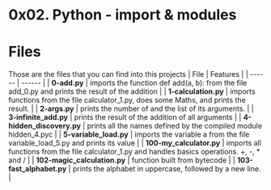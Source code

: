 # 0x02. Python - import & modules

# Files
Those are the files that you can find into this projects
| File | Features |
| ------ | ------ |
| **0-add.py** | imports the function def add(a, b): from the file add_0.py and prints the result of the addition |
| **1-calculation.py** | imports functions from the file calculator_1.py, does some Maths, and prints the result. |
| **2-args.py** | prints the number of and the list of its arguments. |
| **3-infinite_add.py** | prints the result of the addition of all arguments |
| **4-hidden_discovery.py** | prints all the names defined by the compiled module hidden_4.pyc |
| **5-variable_load.py** |  imports the variable a from the file variable_load_5.py and prints its value |
| **100-my_calculator.py** | imports all functions from the file calculator_1.py and handles basics operations. +, -, * and / |
| **102-magic_calculation.py** | function built from bytecode |
| **103-fast_alphabet.py** | prints the alphabet in uppercase, followed by a new line. |